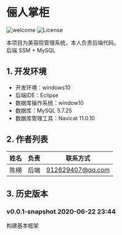# 俪人掌柜
![welcome](https://woolson.gitee.io/npmer-badge/welcome-555555-G16-ZCC-44cc11-square-gradient-shadow.svg)
![License](https://img.shields.io/badge/license-Apache--2.0-blue.svg)

本项目为美容院管理系统，本人负责后端代码。
<br/>后端 SSM + MySQL

## 1. 开发环境

* 开发环境：windows10
* 后端IDE：Eclipse
* 数据库操作系统：window10
* 数据库：MySQL 5.7.25
* 数据库管理工具：Navicat 11.0.10

## 2. 作者列表

| 姓名| 负责 | 联系方式 |
|-----|------|---------|
|陈栩|后端|912629407@qq.com|

## 3. 历史版本

### v0.0.1-snapshot 2020-06-22 23:44
构建基本框架
